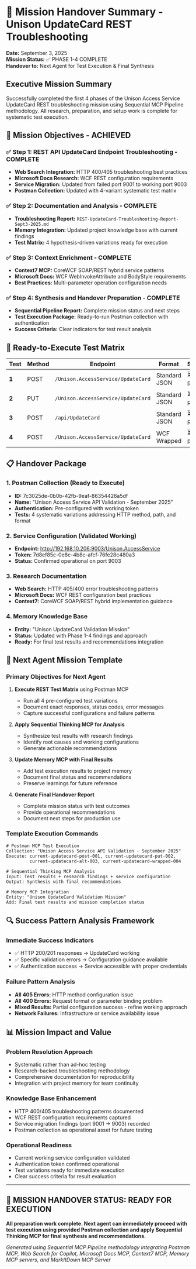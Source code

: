 # 🚀 Mission Handover Summary - Unison UpdateCard REST Troubleshooting

**Date:** September 3, 2025  
**Mission Status:** ✅ PHASE 1-4 COMPLETE  
**Handover to:** Next Agent for Test Execution & Final Synthesis

## Executive Mission Summary

Successfully completed the first 4 phases of the Unison Access Service UpdateCard REST troubleshooting mission using Sequential MCP Pipeline methodology. All research, preparation, and setup work is complete for systematic test execution.

## 🎯 Mission Objectives - ACHIEVED

### ✅ Step 1: REST API UpdateCard Endpoint Troubleshooting - COMPLETE

- **Web Search Integration:** HTTP 400/405 troubleshooting best practices
- **Microsoft Docs Research:** WCF REST configuration requirements
- **Service Migration:** Updated from failed port 9001 to working port 9003
- **Postman Collection:** Updated with 4-variant systematic test matrix

### ✅ Step 2: Documentation and Analysis - COMPLETE

- **Troubleshooting Report:** `REST-UpdateCard-Troubleshooting-Report-Sept3-2025.md`
- **Memory Integration:** Updated project knowledge base with current findings
- **Test Matrix:** 4 hypothesis-driven variations ready for execution

### ✅ Step 3: Context Enrichment - COMPLETE

- **Context7 MCP:** CoreWCF SOAP/REST hybrid service patterns
- **Microsoft Docs:** WCF WebInvokeAttribute and BodyStyle requirements
- **Best Practices:** Multi-parameter operation configuration needs

### ✅ Step 4: Synthesis and Handover Preparation - COMPLETE

- **Sequential Pipeline Report:** Complete mission status and next steps
- **Test Execution Package:** Ready-to-run Postman collection with authentication
- **Success Criteria:** Clear indicators for test result analysis

## 🔧 Ready-to-Execute Test Matrix

| Test  | Method | Endpoint                           | Format        | Status   |
| ----- | ------ | ---------------------------------- | ------------- | -------- |
| **1** | POST   | `/Unison.AccessService/UpdateCard` | Standard JSON | ⏳ Ready |
| **2** | PUT    | `/Unison.AccessService/UpdateCard` | Standard JSON | ⏳ Ready |
| **3** | POST   | `/api/UpdateCard`                  | Standard JSON | ⏳ Ready |
| **4** | POST   | `/Unison.AccessService/UpdateCard` | WCF Wrapped   | ⏳ Ready |

## 📋 Handover Package

### 1. Postman Collection (Ready to Execute)

- **ID:** 7c3025de-0b0b-42fb-9eaf-86354426a5df
- **Name:** "Unison Access Service API Validation - September 2025"
- **Authentication:** Pre-configured with working token
- **Tests:** 4 systematic variations addressing HTTP method, path, and format

### 2. Service Configuration (Validated Working)

- **Endpoint:** http://192.168.10.206:9003/Unison.AccessService
- **Token:** 7d8ef85c-0e8c-4b8c-afcf-76fe28c480a3
- **Status:** Confirmed operational on port 9003

### 3. Research Documentation

- **Web Search:** HTTP 405/400 error troubleshooting patterns
- **Microsoft Docs:** WCF REST configuration best practices
- **Context7:** CoreWCF SOAP/REST hybrid implementation guidance

### 4. Memory Knowledge Base

- **Entity:** "Unison UpdateCard Validation Mission"
- **Status:** Updated with Phase 1-4 findings and approach
- **Ready:** For final test results and recommendations integration

## 🎯 Next Agent Mission Template

### **Primary Objectives for Next Agent**

1. **Execute REST Test Matrix** using Postman MCP

   - Run all 4 pre-configured test variations
   - Document exact responses, status codes, error messages
   - Capture successful configurations and failure patterns

2. **Apply Sequential Thinking MCP for Analysis**

   - Synthesize test results with research findings
   - Identify root causes and working configurations
   - Generate actionable recommendations

3. **Update Memory MCP with Final Results**

   - Add test execution results to project memory
   - Document final status and recommendations
   - Preserve learnings for future reference

4. **Generate Final Handover Report**
   - Complete mission status with test outcomes
   - Provide operational recommendations
   - Document next steps for production use

### **Template Execution Commands**

```
# Postman MCP Test Execution
Collection: "Unison Access Service API Validation - September 2025"
Execute: current-updatecard-post-001, current-updatecard-put-002,
         current-updatecard-alt-003, current-updatecard-wrapped-004

# Sequential Thinking MCP Analysis
Input: Test results + research findings + service configuration
Output: Synthesis with final recommendations

# Memory MCP Integration
Entity: "Unison UpdateCard Validation Mission"
Add: Final test results and mission completion status
```

## 🔍 Success Pattern Analysis Framework

### **Immediate Success Indicators**

- ✅ HTTP 200/201 responses → UpdateCard working
- ✅ Specific validation errors → Configuration guidance available
- ✅ Authentication success → Service accessible with proper credentials

### **Failure Pattern Analysis**

- **All 405 Errors:** HTTP method configuration issue
- **All 400 Errors:** Request format or parameter binding problem
- **Mixed Results:** Partial configuration success - refine working approach
- **Network Failures:** Infrastructure or service availability issue

## 📊 Mission Impact and Value

### **Problem Resolution Approach**

- Systematic rather than ad-hoc testing
- Research-backed troubleshooting methodology
- Comprehensive documentation for reproducibility
- Integration with project memory for team continuity

### **Knowledge Base Enhancement**

- HTTP 400/405 troubleshooting patterns documented
- WCF REST configuration requirements captured
- Service migration findings (port 9001 → 9003) recorded
- Postman collection as operational asset for future testing

### **Operational Readiness**

- Current working service configuration validated
- Authentication token confirmed operational
- Test variations ready for immediate execution
- Clear success criteria for result evaluation

---

## 🚀 **MISSION HANDOVER STATUS: READY FOR EXECUTION**

**All preparation work complete. Next agent can immediately proceed with test execution using provided Postman collection and apply Sequential Thinking MCP for final synthesis and recommendations.**

_Generated using Sequential MCP Pipeline methodology integrating Postman MCP, Web Search for Copilot, Microsoft Docs MCP, Context7 MCP, Memory MCP servers, and MarkItDown MCP Server_
